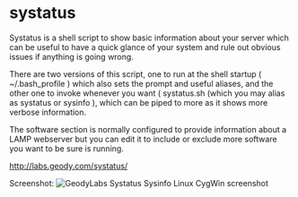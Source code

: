 # systatus

Systatus is a shell script to show basic information about your server which can be useful to have a quick glance of your system and rule out obvious issues if anything is going wrong.

There are two versions of this script, one to run at the shell startup ( ~/.bash_profile ) which also sets the prompt and useful aliases, and the other one to invoke whenever you want ( systatus.sh (which you may alias as systatus or sysinfo ), which can be piped to more as it shows more verbose information.

The software section is normally configured to provide information about a LAMP webserver but you can edit it to include or exclude more software you want to be sure is running.

http://labs.geody.com/systatus/

Screenshot:
<img src="http://i.imgur.com/UKWT6YL.png" alt="GeodyLabs Systatus Sysinfo Linux CygWin screenshot" />
